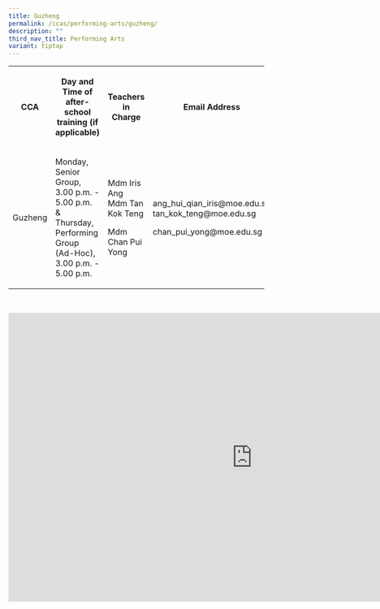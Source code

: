 ```yaml
---
title: Guzheng
permalink: /ccas/performing-arts/guzheng/
description: ""
third_nav_title: Performing Arts
variant: tiptap
---
```

<table style="minWidth: 100px">
<colgroup>
<col>
<col>
<col>
<col>
</colgroup>
<tbody>
<tr>
<th rowspan="1" colspan="1">
<p>CCA</p>
</th>
<th rowspan="1" colspan="1">
<p>Day and Time of after-school training (if applicable)</p>
</th>
<th rowspan="1" colspan="1">
<p>Teachers in Charge</p>
</th>
<th rowspan="1" colspan="1">
<p>Email Address</p>
</th>
</tr>
<tr>
<td rowspan="1" colspan="1">
<p>Guzheng</p>
</td>
<td rowspan="1" colspan="1">
<p>Monday, Senior Group, 3.00 p.m. - 5.00 p.m.
<br>&amp;
<br>Thursday, Performing Group (Ad-Hoc), 3.00 p.m. - 5.00 p.m.</p>
</td>
<td rowspan="1" colspan="1">
<p>Mdm Iris Ang
<br>Mdm Tan Kok Teng</p>
<p>Mdm Chan Pui Yong</p>
</td>
<td rowspan="1" colspan="1">
<p>ang_hui_qian_iris@moe.edu.sg
<br>tan_kok_teng@moe.edu.sg</p>
<p>chan_pui_yong@moe.edu.sg</p>
</td>
</tr>
</tbody>
</table>
<p>
<br>
</p>
<div class="iframe-wrapper">
<iframe height="569" width="960" allowfullscreen="true" frameborder="0" src="https://docs.google.com/presentation/d/e/2PACX-1vQW4I9klQ0jRX0R_KV7FsFo6laQJOPMffpG7FwznyPTbfCIaN5QxF0qGqSLReOrNLrAdPYV5vBaJGHp/embed?start=false&amp;loop=false&amp;delayms=3000"></iframe>
</div>
<p></p>